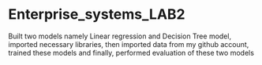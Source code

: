 # Enterprise_systems_LAB2
Built two models namely Linear regression and Decision Tree model, imported necessary libraries, then imported data from my github account, trained these models and finally, performed evaluation of these two models
